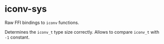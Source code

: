 # iconv-sys

Raw FFI bindings to `iconv` functions.

Determines the `iconv_t` type size correctly. Allows to compare `iconv_t` with `-1` constant.
